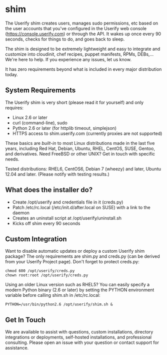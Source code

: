 shim
====

The Userify shim creates users, manages sudo permissions, etc based on
the user accounts that you've configured in the Userify web console (https://console.userify.com)
or through the API. It wakes up once every 90 seconds, checks for things to do,
and goes back to sleep.

The shim is designed to be extremely lightweight and easy to integrate and
customize into cloudinit, chef recipes, puppet manifests, RPMs, DEBs,...
We're here to help. If you experience any issues, let us know.

It has zero requirements beyond what is included in every major distribution today.


System Requirements
-------------------

The Userify shim is very short (please read it for yourself)
and only requires:

*  Linux 2.6 or later
*  curl (command-line), sudo
*  Python 2.6 or later (for httplib timeout, simplejson)
*  HTTPS access to shim.userify.com (currently proxies are not supported)

These basics are *built-in* to most Linux distributions made in the last five years,
including Red Hat, Debian, Ubuntu, RHEL, CentOS, SUSE, Gentoo,
and derivatives. Need FreeBSD or other UNIX? Get in touch with specific
needs.


Tested distributions: RHEL6, CentOS6, Debian 7 (wheezy) and later,
Ubuntu 12.04 and later.  (Please notify with testing results.)


What does the installer do?
---------------------------

*   Create /opt/userify and credentials file in it (creds.py)
*   Patch /etc/rc.local (/etc/init.d/after.local on SUSE)
    with a link to the daemon
*   Creates an uninstall script at /opt/userify/uninstall.sh
*   Kicks off shim every 90 seconds


Custom Integration
------------------

Want to disable automatic updates or deploy a custom Userify shim package?
The only requirements are
shim.py and creds.py (can be derived from your Userify Project page).
Don't forget to protect creds.py:

    chmod 600 /opt/userify/creds.py
    chown root:root /opt/userify/creds.py
    
    
Using an older Linux version such as RHEL5? You can easily specify a modern Python binary (2.6 or later) by setting the PYTHON environment
variable before calling shim.sh in /etc/rc.local:

    PYTHON=/usr/bin/python2.6 /opt/userify/shim.sh &


Get In Touch
------------

We are available to assist with questions, custom installations, directory
integrations or deployments, self-hosted installations, and professional
consulting. Please open an issue with your question or contact support for
assistance.



